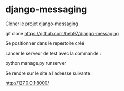 # django-messaging

Cloner le projet django-messaging

  git clone https://github.com/beb97/django-messaging

Se positionner dans le repertoire créé

Lancer le serveur de test avec la commande :

  python manage.py runserver

Se rendre sur le site a l'adresse suivante :

  http://127.0.0.1:8000/
